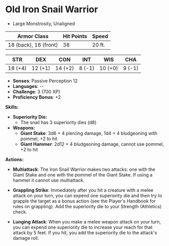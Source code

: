 # **Old Iron Snail Warrior**

- Large Monstrosity, Unaligned

| **Armor Class**       | **Hit Points** | **Speed** |
| --------------------- | -------------- | --------- |
| 18 (back), 16 (front) | 38             | 20 ft.    |

| **STR** | **DEX** | **CON** | **INT** | **WIS** | **CHA** |
| ------- | ------- | ------- | ------- | ------- | ------- |
| 18 (+4) | 12 (+1) | 14 (+2) | 8 (-1)  | 10 (+0) | 9 (-1)  |

- **Senses**: Passive Perception 12
- **Languages**: --
- **Challenge**: 3 (700 XP)
- **Proficiency Bonus**: +2

**Skills:**

- **Superiority Die:**
  - The snail has 3 superiority dies (d8)
- **Weapons:**
  - **Giant Stake**: 3d6 + 4 piercing damage, 1d4 + 4 bludgeoning with pommel, +2 to hit
  - **Giant Hammer**: 2d12 + 4 bludgeoning damage, cannot use pommel, +2 to hit

**Actions:**

- **Multiattack**: The Iron Snail Warrior makes two attacks: one with the Giant Stake and one with the pommel of the Giant Stake. If using a hammer it cannot use multiattack.

- **Grappling Strike**: Immediately after you hit a creature with a melee attack on your turn, you can expend one superiority die and then try to grapple the target as a bonus action (see the Player's Handbook for rules on grappling). Add the superiority die to your Strength (Athletics) check.

- **Lunging Attack**: When you make a melee weapon attack on your turn, you can expend one superiority die to increase your reach for that attack by 5 feet. If you hit, you add the superiority die to the attack's damage roll.
